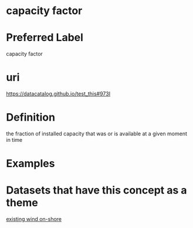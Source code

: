 
capacity factor
===============

# Preferred Label
  
capacity factor
# uri
  
https://datacatalog.github.io/test_this#973I
# Definition
  
the fraction of installed capacity that was or is available at a given moment in time
# Examples

# Datasets that have this concept as a theme
  
[existing wind on-shore](ewrcqwfeb.md)